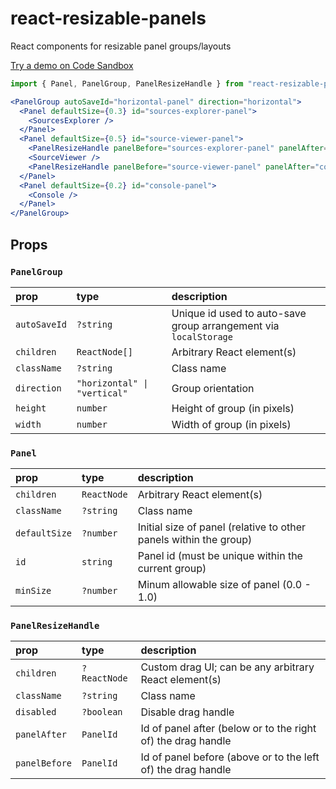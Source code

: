 # react-resizable-panels
React components for resizable panel groups/layouts

[Try a demo on Code Sandbox](https://codesandbox.io/s/react-panel-group-demo-ts9xqk)

```jsx
import { Panel, PanelGroup, PanelResizeHandle } from "react-resizable-panels";

<PanelGroup autoSaveId="horizontal-panel" direction="horizontal">
  <Panel defaultSize={0.3} id="sources-explorer-panel">
    <SourcesExplorer />
  </Panel>
  <Panel defaultSize={0.5} id="source-viewer-panel">
    <PanelResizeHandle panelBefore="sources-explorer-panel" panelAfter="source-viewer-panel" />
    <SourceViewer />
    <PanelResizeHandle panelBefore="source-viewer-panel" panelAfter="console-panel" />
  </Panel>
  <Panel defaultSize={0.2} id="console-panel">
    <Console />
  </Panel>
</PanelGroup>
```

## Props

### `PanelGroup`
| prop         | type                        | description
| :----------- | :-------------------------- | :---
| `autoSaveId` | `?string`                   | Unique id used to auto-save group arrangement via `localStorage`
| `children`   | `ReactNode[]`               | Arbitrary React element(s)
| `className`  | `?string`                   | Class name
| `direction`  | `"horizontal" \| "vertical"` | Group orientation
| `height`     | `number`                    | Height of group (in pixels)
| `width`      | `number`                    | Width of group (in pixels)

### `Panel`
| prop          | type        | description
| :------------ | :---------- | :---
| `children`    | `ReactNode` | Arbitrary React element(s)
| `className`   | `?string`   | Class name
| `defaultSize` | `?number`   | Initial size of panel (relative to other panels within the group)
| `id`          | `string`    | Panel id (must be unique within the current group)
| `minSize`     | `?number`   | Minum allowable size of panel (0.0 - 1.0)

### `PanelResizeHandle`
| prop          | type         | description
| :------------ | :----------- | :---
| `children`    | `?ReactNode` | Custom drag UI; can be any arbitrary React element(s)
| `className`   | `?string`    | Class name
| `disabled`    | `?boolean`   | Disable drag handle
| `panelAfter`  | `PanelId`    | Id of panel after (below or to the right of) the drag handle
| `panelBefore` | `PanelId`    | Id of panel before (above or to the left of) the drag handle